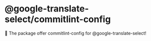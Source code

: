 # @google-translate-select/commitlint-config

🚀 The package offer commitlint-config for @google-translate-select!